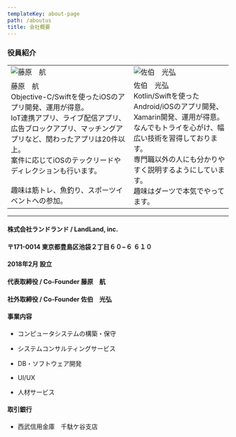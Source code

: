 ```yaml
---
templateKey: about-page
path: /aboutus
title: 会社概要
---
```


### 役員紹介
|||
|---|---|
|![藤原　航](img/wataru.fujiwara.png)|![佐伯　光弘](img/saeki_lgtm.png)|
|藤原　航<br>Objective-C/Swiftを使ったiOSのアプリ開発、運用が得意。<br>IoT連携アプリ、ライブ配信アプリ、広告ブロックアプリ、マッチングアプリなど、関わったアプリは20件以上。<br>案件に応じてiOSのテックリードやディレクションも行います。<br><br>趣味は筋トレ、魚釣り、スポーツイベントへの参加。|佐伯　光弘<br>Kotlin/Swiftを使ったAndroid/iOSのアプリ開発、Xamarin開発、運用が得意。<br>なんでもトライを心がけ、幅広い技術を習得しております。<br>専門職以外の人にも分かりやすく説明するようにしています。<br>趣味はダーツで本気でやってます。|

- - -

#### 株式会社ランドランド / LandLand, inc.
#### 〒171-0014 東京都豊島区池袋２丁目６０−６ ６１０
#### 2018年2月 設立
#### 代表取締役 / Co-Founder	藤原　航
#### 社外取締役 / Co-Founder	佐伯　光弘
#### 事業内容
- コンピュータシステムの構築・保守

- システムコンサルティングサービス

- DB・ソフトウェア開発

- UI/UX

- 人材サービス

#### 取引銀行
- 西武信用金庫　千駄ケ谷支店
